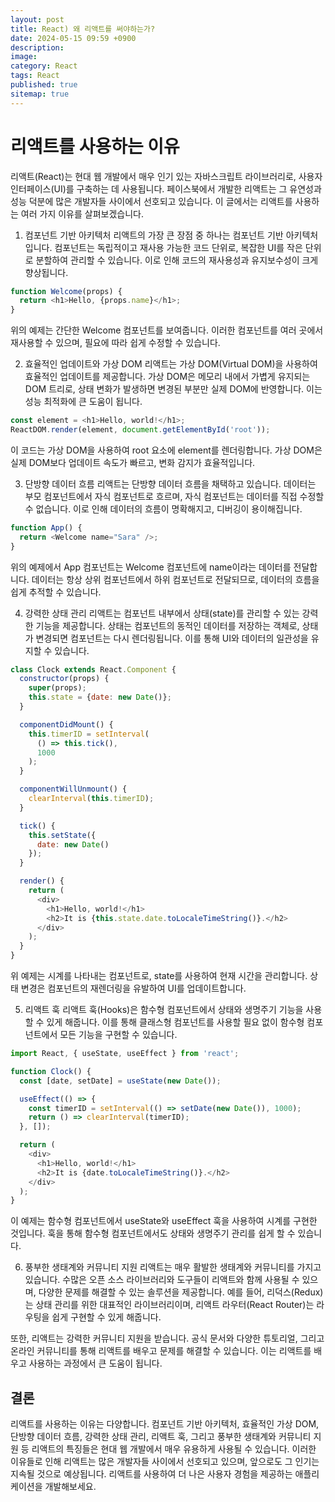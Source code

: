 ```yaml
---
layout: post
title: React) 왜 리액트를 써야하는가?
date: 2024-05-15 09:59 +0900
description: 
image: 
category: React
tags: React
published: true
sitemap: true
---
```


# 리액트를 사용하는 이유
리액트(React)는 현대 웹 개발에서 매우 인기 있는 자바스크립트 라이브러리로, 사용자 인터페이스(UI)를 구축하는 데 사용됩니다. 페이스북에서 개발한 리액트는 그 유연성과 성능 덕분에 많은 개발자들 사이에서 선호되고 있습니다. 이 글에서는 리액트를 사용하는 여러 가지 이유를 살펴보겠습니다.

1. 컴포넌트 기반 아키텍처
리액트의 가장 큰 장점 중 하나는 컴포넌트 기반 아키텍처입니다. 컴포넌트는 독립적이고 재사용 가능한 코드 단위로, 복잡한 UI를 작은 단위로 분할하여 관리할 수 있습니다. 이로 인해 코드의 재사용성과 유지보수성이 크게 향상됩니다.

```javascript
function Welcome(props) {
  return <h1>Hello, {props.name}</h1>;
}
```
위의 예제는 간단한 Welcome 컴포넌트를 보여줍니다. 이러한 컴포넌트를 여러 곳에서 재사용할 수 있으며, 필요에 따라 쉽게 수정할 수 있습니다.

2. 효율적인 업데이트와 가상 DOM
리액트는 가상 DOM(Virtual DOM)을 사용하여 효율적인 업데이트를 제공합니다. 가상 DOM은 메모리 내에서 가볍게 유지되는 DOM 트리로, 상태 변화가 발생하면 변경된 부분만 실제 DOM에 반영합니다. 이는 성능 최적화에 큰 도움이 됩니다.

```javascript
const element = <h1>Hello, world!</h1>;
ReactDOM.render(element, document.getElementById('root'));
```
이 코드는 가상 DOM을 사용하여 root 요소에 element를 렌더링합니다. 가상 DOM은 실제 DOM보다 업데이트 속도가 빠르고, 변화 감지가 효율적입니다.

3. 단방향 데이터 흐름
리액트는 단방향 데이터 흐름을 채택하고 있습니다. 데이터는 부모 컴포넌트에서 자식 컴포넌트로 흐르며, 자식 컴포넌트는 데이터를 직접 수정할 수 없습니다. 이로 인해 데이터의 흐름이 명확해지고, 디버깅이 용이해집니다.

```javascript
function App() {
  return <Welcome name="Sara" />;
}
```
위의 예제에서 App 컴포넌트는 Welcome 컴포넌트에 name이라는 데이터를 전달합니다. 데이터는 항상 상위 컴포넌트에서 하위 컴포넌트로 전달되므로, 데이터의 흐름을 쉽게 추적할 수 있습니다.

4. 강력한 상태 관리
리액트는 컴포넌트 내부에서 상태(state)를 관리할 수 있는 강력한 기능을 제공합니다. 상태는 컴포넌트의 동적인 데이터를 저장하는 객체로, 상태가 변경되면 컴포넌트는 다시 렌더링됩니다. 이를 통해 UI와 데이터의 일관성을 유지할 수 있습니다.

```javascript
class Clock extends React.Component {
  constructor(props) {
    super(props);
    this.state = {date: new Date()};
  }

  componentDidMount() {
    this.timerID = setInterval(
      () => this.tick(),
      1000
    );
  }

  componentWillUnmount() {
    clearInterval(this.timerID);
  }

  tick() {
    this.setState({
      date: new Date()
    });
  }

  render() {
    return (
      <div>
        <h1>Hello, world!</h1>
        <h2>It is {this.state.date.toLocaleTimeString()}.</h2>
      </div>
    );
  }
}
```
위 예제는 시계를 나타내는 컴포넌트로, state를 사용하여 현재 시간을 관리합니다. 상태 변경은 컴포넌트의 재렌더링을 유발하여 UI를 업데이트합니다.

5. 리액트 훅
리액트 훅(Hooks)은 함수형 컴포넌트에서 상태와 생명주기 기능을 사용할 수 있게 해줍니다. 이를 통해 클래스형 컴포넌트를 사용할 필요 없이 함수형 컴포넌트에서 모든 기능을 구현할 수 있습니다.

```javascript
import React, { useState, useEffect } from 'react';

function Clock() {
  const [date, setDate] = useState(new Date());

  useEffect(() => {
    const timerID = setInterval(() => setDate(new Date()), 1000);
    return () => clearInterval(timerID);
  }, []);

  return (
    <div>
      <h1>Hello, world!</h1>
      <h2>It is {date.toLocaleTimeString()}.</h2>
    </div>
  );
}
```
이 예제는 함수형 컴포넌트에서 useState와 useEffect 훅을 사용하여 시계를 구현한 것입니다. 훅을 통해 함수형 컴포넌트에서도 상태와 생명주기 관리를 쉽게 할 수 있습니다.

6. 풍부한 생태계와 커뮤니티 지원
리액트는 매우 활발한 생태계와 커뮤니티를 가지고 있습니다. 수많은 오픈 소스 라이브러리와 도구들이 리액트와 함께 사용될 수 있으며, 다양한 문제를 해결할 수 있는 솔루션을 제공합니다. 예를 들어, 리덕스(Redux)는 상태 관리를 위한 대표적인 라이브러리이며, 리액트 라우터(React Router)는 라우팅을 쉽게 구현할 수 있게 해줍니다.

또한, 리액트는 강력한 커뮤니티 지원을 받습니다. 공식 문서와 다양한 튜토리얼, 그리고 온라인 커뮤니티를 통해 리액트를 배우고 문제를 해결할 수 있습니다. 이는 리액트를 배우고 사용하는 과정에서 큰 도움이 됩니다.

## 결론
리액트를 사용하는 이유는 다양합니다. 컴포넌트 기반 아키텍처, 효율적인 가상 DOM, 단방향 데이터 흐름, 강력한 상태 관리, 리액트 훅, 그리고 풍부한 생태계와 커뮤니티 지원 등 리액트의 특징들은 현대 웹 개발에서 매우 유용하게 사용될 수 있습니다. 이러한 이유들로 인해 리액트는 많은 개발자들 사이에서 선호되고 있으며, 앞으로도 그 인기는 지속될 것으로 예상됩니다. 리액트를 사용하여 더 나은 사용자 경험을 제공하는 애플리케이션을 개발해보세요.